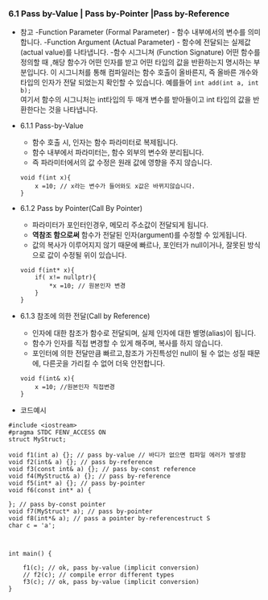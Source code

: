 ### 6.1 Pass by-Value | Pass by-Pointer |Pass by-Reference

- 참고
    -Function Parameter (Formal Parameter)
        - 함수 내부에서의 변수를 의미합니다.
    -Function Argument (Actual Parameter)
        - 함수에 전달되는 실제값(actual value)를 나타냅니다. 
    -함수 시그니쳐 (Function Signature) 어떤 함수를 정의할 때 ,해당 함수가 어떤 인자를 받고 어떤 타입의 값을 반환하는지 명시하는 부분입니다. 이 시그니처를 통해 컴파일러는 함수 호출이 올바른지, 즉 올바른 개수와 타입의 인자가 전달 되었는지 확인할 수 있습니다. 
        예를들어
        ```
        int add(int a, int b);
        ```                   
        여기서 함수의 시그니처는 int타입의 두 매개 변수를 받아들이고 int 타입의 값을 반환한다는 것을 나타냅니다.  
- 6.1.1 Pass-by-Value
             
    - 함수 호출 시, 인자는 함수 파라미터로 복제됩니다.
    - 함수 내부에서 파라미터는, 함수 외부의 변수와 분리됩니다.
    - 즉 파라미터에서의 값 수정은 원래 값에 영향을 주지 않습니다.
    ```
    void f(int x){
        x =10; // x라는 변수가 들어와도 x값은 바뀌지않습니다.
    }
    ```

- 6.1.2 Pass by Pointer(Call By Pointer)
    - 파라미터가 포인터인경우, 메모리 주소값이 전달되게 됩니다.
    - **역참조 함으로써** 함수가 전달된 인자(argument)를 수정할 수 있게됩니다.
    - 값의 복사가 이루어지지 않기 때문에 빠르나, 포인터가 null이거나, 잘못된 방식으로 값이 수정될 위이 있습니다.
    ```
    void f(int* x){
        if( x!= nullptr){
            *x =10; // 원본인자 변경
        }
    }
    ```

- 6.1.3 참조에 의한 전달(Call by Reference)
    - 인자에 대한 참조가 함수로 전달되며, 실제 인자에 대한 별명(alias)이 됩니다.
    - 함수가 인자를 직접 변경할 수 있게 해주며, 복사를 하지 않습니다.
    - 포인터에 의한 전달만큼 빠르고,참조가 가진특성인  null이 될 수 없는 성질 때문에, 다른곳을 가리킬 수 없어 더욱 안전합니다.
    ```
    void f(int& x){
        x =10; //원본인자 직접변경
    }
    ```
- 코드예시
```
#include <iostream>
#pragma STDC FENV_ACCESS ON
struct MyStruct;

void f1(int a) {}; // pass by-value // 바디가 없으면 컴파일 에러가 발생함
void f2(int& a) {}; // pass by-reference
void f3(const int& a) {}; // pass by-const reference
void f4(MyStruct& a) {}; // pass by-reference
void f5(int* a) {}; // pass by-pointer
void f6(const int* a) {
	
}; // pass by-const pointer
void f7(MyStruct* a); // pass by-pointer
void f8(int*& a); // pass a pointer by-referencestruct S 
char c = 'a';



int main() {

	f1(c); // ok, pass by-value (implicit conversion)
	// f2(c); // compile error different types
	f3(c); // ok, pass by-value (implicit conversion) 
}
```

    

